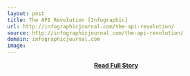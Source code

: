 ```yaml
---
layout: post
title: The API Revolution [Infographic]
url: http://infographicjournal.com/the-api-revolution/
source: http://infographicjournal.com/the-api-revolution/
domain: infographicjournal.com
image: 
---
```


<p></p>
<center><p><a href="http://infographicjournal.com/the-api-revolution/" style='padding:25px; font-sze:18px; font-weight: bold;'>Read Full Story</a></p></center>
